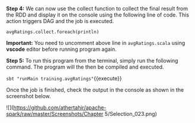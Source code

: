 

**Step 4:** We can now use the collect function to collect the final result from the RDD and display it on the console using the following line of code. This action triggers DAG and the job is executed.

```
avgRatings.collect.foreach(println)
```
 
**Important:** You need to uncomment above line in `avgRatings.scala` using **vscode** editor before running program again.

**Step 5:** To run this program from the terminal, simply run the following command. The program will the then be compiled and executed.

`sbt "runMain training.avgRatings"`{{execute}} 

Once the job is finished, check the output in the console as shown in the screenshot below.

![](https://github.com/athertahir/apache-spark/raw/master/Screenshots/Chapter 5/Selection_023.png)